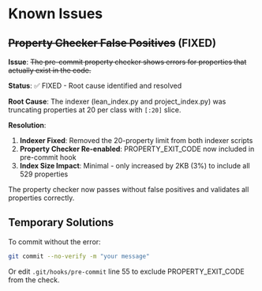 # Known Issues

## ~~Property Checker False Positives~~ (FIXED)

**Issue**: ~~The pre-commit property checker shows errors for properties that actually exist in the code.~~

**Status**: ✅ FIXED - Root cause identified and resolved

**Root Cause**: 
The indexer (lean_index.py and project_index.py) was truncating properties at 20 per class with `[:20]` slice.

**Resolution**: 
1. **Indexer Fixed**: Removed the 20-property limit from both indexer scripts
2. **Property Checker Re-enabled**: PROPERTY_EXIT_CODE now included in pre-commit hook
3. **Index Size Impact**: Minimal - only increased by 2KB (3%) to include all 529 properties

The property checker now passes without false positives and validates all properties correctly.

## Temporary Solutions

To commit without the error:
```bash
git commit --no-verify -m "your message"
```

Or edit `.git/hooks/pre-commit` line 55 to exclude PROPERTY_EXIT_CODE from the check.